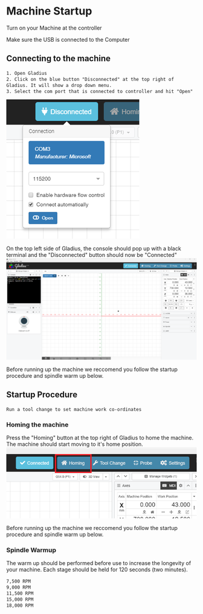 # Machine Startup

Turn on your Machine at the controller

Make sure the USB is connected to the Computer

## Connecting to the machine

    1. Open Gladius
    2. Click on the blue button "Disconnected" at the top right of Gladius. It will show a drop down menu.
    3. Select the com port that is connected to controller and hit "Open"

![image](images/GladiusConnect.png)

On the top left side of Gladius, the console should pop up with a black terminal and the "Disconnected" button should now be "Connected"
![image](images/GladiusConnected.png)

Before running up the machine we reccomend you follow the startup procedure and spindle warm up below.

## Startup Procedure

    Run a tool change to set machine work co-ordinates

### Homing the machine

Press the "Homing" button at the top right of Gladius to home the machine. The machine should start moving to it's home position.
![image](images/homing.png)



Before running up the machine we reccomend you follow the startup procedure and spindle warm up below.

### Spindle Warmup

The warm up should be performed before use to increase the longevity of your machine. Each stage should be held for 120 seconds (two minutes).

    7,500 RPM
    9,000 RPM
    11,500 RPM
    15,000 RPM
    18,000 RPM


